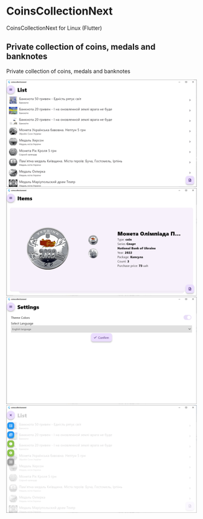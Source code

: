 # CoinsCollectionNext
CoinsCollectionNext for Linux (Flutter)

## Private collection of coins, medals and banknotes

Private collection of coins, medals and banknotes

![coinnext_list.png](/screenshots/coinnext_list.png)
![coinnext_items.png](/screenshots/coinnext_items.png)
![coinnext_settings.png](/screenshots/coinnext_settings.png)
![coinnext_menu.png](/screenshots/coinnext_menu.png)
